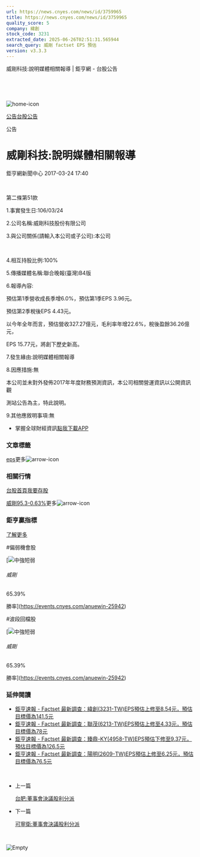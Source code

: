 ```yaml
---
url: https://news.cnyes.com/news/id/3759965
title: https://news.cnyes.com/news/id/3759965
quality_score: 5
company: 緯創
stock_code: 3231
extracted_date: 2025-06-26T02:51:31.565944
search_query: 威剛 factset EPS 預估
version: v3.3.3
---
```


威剛科技:說明媒體相關報導 | 鉅亨網 - 台股公告

‌

‌

![home-icon](/assets/icons/breadCrumb/symbol-icon-home.svg)

[公告](/news/cat/announcement)[台股公告](/news/cat/tw_bull)

公告

# 威剛科技:說明媒體相關報導

鉅亨網新聞中心 2017-03-24 17:40

‌

第二條第51款

1.事實發生日:106/03/24

2.公司名稱:威剛科技股份有限公司

3.與公司關係(請輸入本公司或子公司):本公司

‌

4.相互持股比例:100%

5.傳播媒體名稱:聯合晚報(臺灣)B4版

6.報導內容:

預估第1季營收成長季增6.0%，預估第1季EPS 3.96元。

預估第2季稅後EPS 4.43元。

以今年全年而言，預估營收327.27億元，毛利率年增22.6%，稅後盈餘36.26億元，

EPS 15.77元，將創下歷史新高。

7.發生緣由:說明媒體相關報導

8.因應措施:無

本公司並未對外發佈2017年年度財務預測資訊，本公司相關營運資訊以公開資訊觀

測站公告為主，特此說明。

9.其他應敘明事項:無

* 掌握全球財經資訊[點我下載APP](http://www.cnyes.com/app/?utm_source=mweb&utm_medium=HamMenuBanner&utm_campaign=fixed&utm_content=entr)

### 文章標籤

[eps](https://news.cnyes.com/tag/eps "eps")更多![arrow-icon](/assets/icons/arrows/arrow-down.svg)

### 相關行情

[台股首頁](https://www.cnyes.com/twstock)[我要存股](https://supr.link/8OHaU)

[威剛95.3-0.63%](https://www.cnyes.com/twstock/3260)更多![arrow-icon](/assets/icons/arrows/arrow-down.svg)

### 鉅亨贏指標

[了解更多](https://events.cnyes.com/anuewin-25942)

#偏弱機會股

[![中強短弱](/assets/icons/win-indicator/long-to-short.svg)

###### 威剛

65.39%

勝率](https://events.cnyes.com/anuewin-25942)

#波段回檔股

[![中強短弱](/assets/icons/win-indicator/long-to-short.svg)

###### 威剛

65.39%

勝率](https://events.cnyes.com/anuewin-25942)

### 延伸閱讀

* [鉅亨速報 - Factset 最新調查：緯創(3231-TW)EPS預估上修至8.54元，預估目標價為141.5元](/news/id/6038774)
* [鉅亨速報 - Factset 最新調查：聯茂(6213-TW)EPS預估上修至4.33元，預估目標價為78元](/news/id/6038773)
* [鉅亨速報 - Factset 最新調查：臻鼎-KY(4958-TW)EPS預估下修至9.37元，預估目標價為126.5元](/news/id/6038560)
* [鉅亨速報 - Factset 最新調查：陽明(2609-TW)EPS預估上修至6.25元，預估目標價為76.5元](/news/id/6038322)

‌

* 上一篇

  [台肥:董事會決議股利分派](/news/id/3760415)
* 下一篇

  [可寧衛:董事會決議股利分派](/news/id/3759536)

‌

![Empty](/assets/icons/skeleton/empty-image.svg)

‌